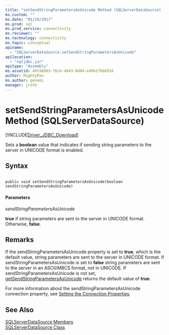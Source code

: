 ```yaml
---
title: "setSendStringParametersAsUnicode Method (SQLServerDataSource) | Microsoft Docs"
ms.custom: ""
ms.date: "01/19/2017"
ms.prod: sql
ms.prod_service: connectivity
ms.reviewer: ""
ms.technology: connectivity
ms.topic: conceptual
apiname: 
  - "SQLServerDataSource.setSendStringParametersAsUnicode"
apilocation: 
  - "sqljdbc.jar"
apitype: "Assembly"
ms.assetid: 49198d63-76cb-4843-8d04-e49b1fbb6916
author: MightyPen
ms.author: genemi
manager: jroth
---
```

# setSendStringParametersAsUnicode Method (SQLServerDataSource)
[!INCLUDE[Driver_JDBC_Download](../../../includes/driver_jdbc_download.md)]

  Sets a **boolean** value that indicates if sending string parameters to the server in UNICODE format is enabled.  
  
## Syntax  
  
```  
  
public void setSendStringParametersAsUnicode(boolean sendStringParametersAsUnicode)  
```  
  
#### Parameters  
 *sendStringParametersAsUnicode*  
  
 **true** if string parameters are sent to the server in UNICODE format. Otherwise, **false**.  
  
## Remarks  
 If the sendStringParametersAsUnicode property is set to **true**, which is the default value, string parameters are sent to the server in UNICODE format. If sendStringParametersAsUnicode is set to **false** string parameters are sent to the server in an ASCII/MBCS format, not in UNICODE. If sendStringParametersAsUnicode is not set, [getSendStringParametersAsUnicode](../../../connect/jdbc/reference/getsendstringparametersasunicode-method-sqlserverdatasource.md) returns the default value of **true**.  
  
 For more information about the sendStringParametersAsUnicode connection property, see [Setting the Connection Properties](../../../connect/jdbc/setting-the-connection-properties.md).  
  
## See Also  
 [SQLServerDataSource Members](../../../connect/jdbc/reference/sqlserverdatasource-members.md)   
 [SQLServerDataSource Class](../../../connect/jdbc/reference/sqlserverdatasource-class.md)  
  
  
